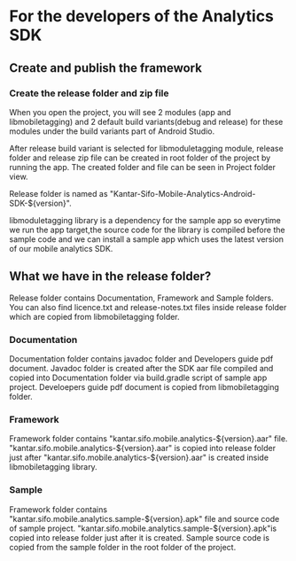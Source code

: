 # For the developers of the Analytics SDK

## Create and publish the framework

### Create the release folder and zip file

When you open the project, you will see 2 modules (app and libmobiletagging) and 2 default build variants(debug and release) for these modules under the build variants part of Android Studio. 

After release build variant is selected for libmoduletagging module, release folder and release zip file can be created in root folder of the project by running the app. The created folder and file can be seen in Project folder view.

Release folder is named as "Kantar-Sifo-Mobile-Analytics-Android-SDK-${version}".

libmoduletagging library is a dependency for the sample app so everytime we run the app target,the source code for the library is compiled before the sample code and we can install a sample app which uses the latest version of our mobile analytics SDK.


## What we have in the release folder?

Release folder contains Documentation, Framework and Sample folders. You can also find licence.txt and release-notes.txt files inside release folder which are copied from libmobiletagging folder.

### Documentation

Documentation folder contains javadoc folder and Developers guide pdf document. Javadoc folder is created after the SDK aar file compiled and copied into Documentation folder via build.gradle script of sample app project. Develoepers guide pdf document is copied from libmobiletagging folder.

### Framework

Framework folder contains "kantar.sifo.mobile.analytics-${version}.aar" file. "kantar.sifo.mobile.analytics-${version}.aar" is copied into release folder just after "kantar.sifo.mobile.analytics-${version}.aar" is created inside libmobiletagging library.

### Sample

Framework folder contains "kantar.sifo.mobile.analytics.sample-${version}.apk" file and source code of sample project. "kantar.sifo.mobile.analytics.sample-${version}.apk"is copied into release folder just after it is created. Sample source code is copied from the sample folder in the root folder of the project.
